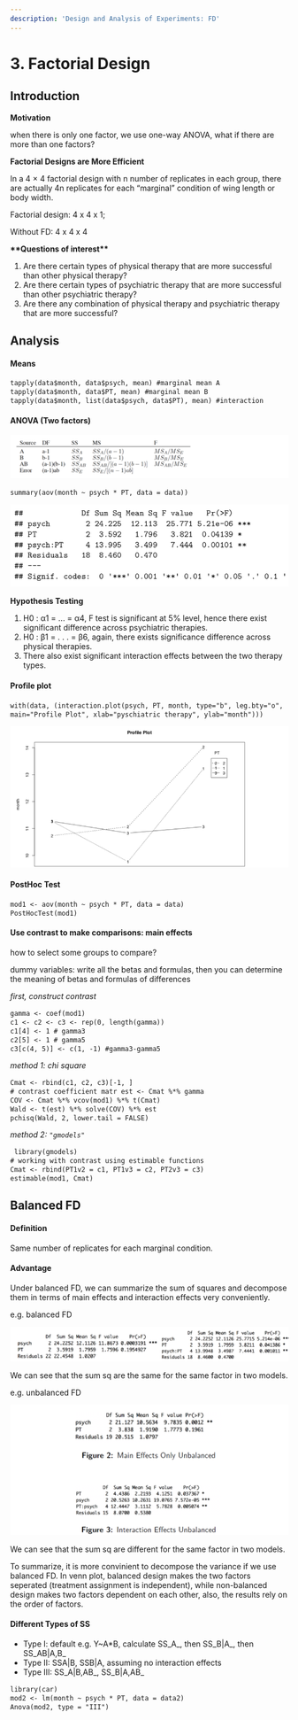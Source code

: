```yaml
---
description: 'Design and Analysis of Experiments: FD'
---
```


# 3. Factorial Design

## Introduction

**Motivation**

when there is only one factor, we use one-way ANOVA, what if there are more than one factors?

**Factorial Designs are More Efficient**

In a 4 × 4 factorial design with n number of replicates in each group, there are actually 4n replicates for each “marginal” condition of wing length or body width.

Factorial design: 4 x 4 x 1; 

Without FD: 4 x 4 x 4

**\*\*Questions of interest\*\***

1. Are there certain types of physical therapy that are more successful than other physical therapy?
2. Are there certain types of psychiatric therapy that are more successful than other psychiatric therapy?
3. Are there any combination of physical therapy and psychiatric therapy that are more successful?

## Analysis

#### Means

```text
tapply(data$month, data$psych, mean) #marginal mean A
tapply(data$month, data$PT, mean) #marginal mean B
tapply(data$month, list(data$psych, data$PT), mean) #interaction
```

#### ANOVA \(Two factors\)

![](../../.gitbook/assets/screen-shot-2020-04-27-at-2.55.17-pm.png)

```text
summary(aov(month ~ psych * PT, data = data))
```

![](../../.gitbook/assets/screen-shot-2020-04-27-at-2.56.10-pm.png)

**Hypothesis Testing**

1. H0 : α1 = ... = α4, F test is significant at 5% level, hence there exist significant difference across psychiatric therapies.
2. H0 : β1 = . . . = β6, again, there exists significance difference across physical therapies.
3. There also exist significant interaction effects between the two therapy types.

#### Profile plot

```text
with(data, (interaction.plot(psych, PT, month, type="b", leg.bty="o", 
main="Profile Plot", xlab="pyschiatric therapy", ylab="month")))
```

![](../../.gitbook/assets/screen-shot-2020-04-27-at-3.02.43-pm.png)

#### PostHoc Test

```text
mod1 <- aov(month ~ psych * PT, data = data)
PostHocTest(mod1)
```

#### Use contrast to make comparisons: main effects

how to select some groups to compare?

dummy variables: write all the betas and formulas, then you can determine the meaning of betas and formulas of differences

_first, construct contrast_

```text
gamma <- coef(mod1)
c1 <- c2 <- c3 <- rep(0, length(gamma))
c1[4] <- 1 # gamma3
c2[5] <- 1 # gamma5
c3[c(4, 5)] <- c(1, -1) #gamma3-gamma5
```

_method 1: chi square_

```text
Cmat <- rbind(c1, c2, c3)[-1, ] 
# contrast coefficient matr est <- Cmat %*% gamma
COV <- Cmat %*% vcov(mod1) %*% t(Cmat)
Wald <- t(est) %*% solve(COV) %*% est
pchisq(Wald, 2, lower.tail = FALSE)
```

_method 2: `"gmodels"`_

```text
 library(gmodels)
# working with contrast using estimable functions 
Cmat <- rbind(PT1v2 = c1, PT1v3 = c2, PT2v3 = c3) 
estimable(mod1, Cmat)
```

## Balanced FD

#### Definition

Same number of replicates for each marginal condition.

#### Advantage

Under balanced FD, we can summarize the sum of squares and decompose them in terms of main effects and interaction effects very conveniently.

e.g. balanced FD

![](../../.gitbook/assets/image%20%2877%29.png)

We can see that the sum sq are the same for the same factor in two models.

e.g. unbalanced FD

![](../../.gitbook/assets/image%20%2854%29.png)

We can see that the sum sq are different for the same factor in two models.

To summarize, it is more convinient to decompose the variance if we use balanced FD. In venn plot, balanced design makes the two factors seperated \(treatment assignment is independent\), while non-balanced design makes two factors dependent on each other, also, the results rely on the order of factors.

#### Different Types of SS

* Type I: default e.g. Y~A\*B, calculate SS_A_, then SS_B\|A_, then SS_AB\|A,B_
* Type II: SSA\|B, SSB\|A, assuming no interaction effects
* Type III: SS_A\|B,AB_, SS_B\|A,AB_

```text
library(car)
mod2 <- lm(month ~ psych * PT, data = data2)
Anova(mod2, type = "III")
```



